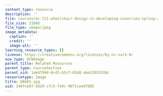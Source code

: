 ```yaml
---
content_type: resource
description: ''
file: courses/ec-721-wheelchair-design-in-developing-countries-spring-2009/1407ce875b20c7c5f34c9071cee97d85_DAGE5.jpg
file_size: 31605
file_type: image/jpeg
image_metadata:
  caption: ''
  credit: ''
  image-alt: ''
learning_resource_types: []
license: https://creativecommons.org/licenses/by-nc-sa/4.0/
ocw_type: OCWImage
parent_title: Related Resources
parent_type: CourseSection
parent_uid: 1a64799d-8c43-b3cf-02d8-abe22053510c
resourcetype: Image
title: DAGE5.jpg
uid: 1407ce87-5b20-c7c5-f34c-9071cee97d85
---
```

